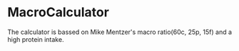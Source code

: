 # MacroCalculator

The calculator is bassed on Mike Mentzer's macro ratio(60c, 25p, 15f) and a high protein intake. 
